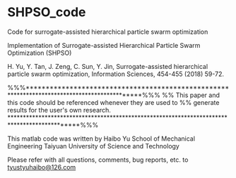 # SHPSO_code
Code for surrogate-assisted hierarchical particle swarm optimization

Implementation of Surrogate-assisted Hierarchical Particle Swarm Optimization (SHPSO)

H. Yu, Y. Tan, J. Zeng, C. Sun, Y. Jin, Surrogate-assisted hierarchical particle swarm optimization, Information Sciences, 454-455 (2018) 59-72.

%%%*********************************************************************************************%%%
%% This paper and this code should be referenced whenever they are used to 
%% generate results for the user's own research. 
*********************************************************************************************%%%

This matlab code was written by Haibo Yu
School of Mechanical Engineering
Taiyuan University of Science and Technology

Please refer with all questions, comments, bug reports, etc. to tyustyuhaibo@126.com
